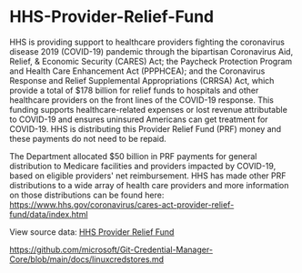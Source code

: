 # HHS-Provider-Relief-Fund

HHS is providing support to healthcare providers fighting the coronavirus disease 2019 (COVID-19) pandemic through the bipartisan Coronavirus Aid, Relief, & Economic Security (CARES) Act; the Paycheck Protection Program and Health Care Enhancement Act (PPPHCEA); and the Coronavirus Response and Relief Supplemental Appropriations (CRRSA) Act, which provide a total of $178 billion for relief funds to hospitals and other healthcare providers on the front lines of the COVID-19 response. This funding supports healthcare-related expenses or lost revenue attributable to COVID-19 and ensures uninsured Americans can get treatment for COVID-19. HHS is distributing this Provider Relief Fund (PRF) money and these payments do not need to be repaid.

The Department allocated $50 billion in PRF payments for general distribution to Medicare facilities and providers impacted by COVID-19, based on eligible providers' net reimbursement. HHS has made other PRF distributions to a wide array of health care providers and more information on those distributions can be found here: https://www.hhs.gov/coronavirus/cares-act-provider-relief-fund/data/index.html

View source data: [HHS Provider Relief Fund](https://data.cdc.gov/Administrative/HHS-Provider-Relief-Fund/kh8y-3es6/data)


https://github.com/microsoft/Git-Credential-Manager-Core/blob/main/docs/linuxcredstores.md

